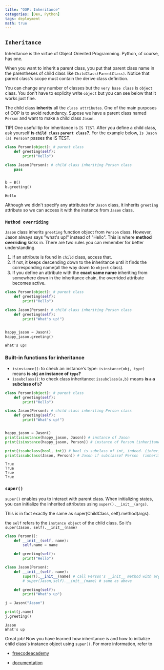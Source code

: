 ```yaml
---
title: "OOP: Inheritance"
categories: [Dev, Python]
tags: deployment
math: true
---
```


## `Inheritance`

Inheritance is the virtue of Object Oriented Programming. Python, of course, has one.

When you want to inherit a parent class, you put that parent class name in the parentheses of child class like `ChildClass(ParentClass)`. Notice that parent class's scope must contain the derive class definition.

You can change any number of classes but the `very base class` is `object` class. You don't have to explicity write `object` but you can see below that it works just fine.

The child class **inherits** all the `class attributes`. One of the main purposes of OOP is to avoid redundancy. Supose we have a parent class named `Person` and want to make a child class `Jason`.

TIP) One useful tip for inheritance is `IS TEST`. After you define a child class, ask yourself **is `child class` `parent class`?**. For the example below, `Is Jason (a) Person?` passes the IS TEST.

```python
class Person(object): # parent class
    def greeting(self):
        print("Hello")

class Jason(Person): # child class inheriting Person class
    pass


b = B()
b.greeting()
```

    Hello

Although we didn't specify any attributes for `Jason` class, it inherits `greeting` attribute so we can access it with the instance from `Jason` class.

### `Method overriding`

`Jason` class inherits `greeting` function object from `Person` class. However, Jason always says "what's up!" instead of "Hello". This is where **method overriding** kicks in. There are two rules you can remember for better understanding.

1. If an attribute is found in `child` class, access that.
2. If not, it keeps descending down to the inheritance until it finds the corresponding name(all the way down to `object` class).
3. If you define an attribute with the **exact same name** inheriting from somewhere down in the inheritance chain, the overrided attribute becomes active.

```python
class Person(object): # parent class
    def greeting(self):
        print("Hello")

class Jason(Person): # child class inheriting Person class
    def greeting(self):
        print("What's up!")


happy_jason = Jason()
happy_jason.greeting()
```

    What's up!

### Built-in functions for inheritance

- `isinstance()`: to check an instance's type: `isinstance(obj, type)` means **is `obj` an instance of `type`?**
- `issubclass()`: to check class inheritance: `issubclass(a,b)` means **is `a` a subclass of `b`?**

```python
class Person(object): # parent class
    def greeting(self):
        print("Hello")

class Jason(Person): # child class inheriting Person class
    def greeting(self):
        print("What's up!")


happy_jason = Jason()
print(isinstance(happy_jason, Jason)) # instance of Jason
print(isinstance(happy_jason, Person)) # instance of Person (inheritance)

print(issubclass(bool, int)) # bool is subclass of int, indeed. (inheritance)
print(issubclass(Jason, Person)) # Jason if subclassof Person  (inheritance)
```

    True
    True
    True
    True

### `super()`

`super()` enables you to interact with parent class. When initializing states, you can initialize the inherited attributes using `super().__init__(args)`.

This is in fact exactly the same as super(ChildClass, self).method(args).

the `self` refers to the `instance object` of the child class. So it's `super(Jason, self).__init__(name)`

```python
class Person():
    def __init__(self, name):
        self.name = name

    def greeting(self):
        print("Hello")

class Jason(Person):
    def __init__(self, name):
        super().__init__(name) # call Person's __init__ method with argument "name"
        # super(Jason,self).__init__(name) # same as above

    def greeting(self):
        print("What's up")
```

```python
j = Jason("Jason")

print(j.name)
j.greeting()
```

    Jason
    What's up

Great job! Now you have learned how inheritance is and how to initialize child class's instance object using `super()`. For more information, refer to

- [freecodeacademy](https://docs.python.org/3/tutorial/classes.html)

- [documentation](https://docs.python.org/3/tutorial/classes.html)

```python

```

